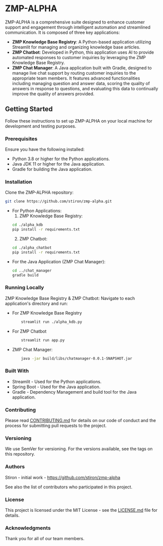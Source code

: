 # ZMP-ALPHA

ZMP-ALPHA is a comprehensive suite designed to enhance customer support and engagement through intelligent automation and streamlined communication. It is composed of three key applications:

- **ZMP Knowledge Base Registry**: A Python-based application utilizing Streamlit for managing and organizing knowledge base articles.
- **ZMP Chatbot**: Developed in Python, this application uses AI to provide automated responses to customer inquiries by leveraging the ZMP Knowledge Base Registry.
- **ZMP Chat Manager**: A Java application built with Gradle, designed to manage live chat support by routing customer inquiries to the appropriate team members. It features advanced functionalities including managing question and answer data, scoring the quality of answers in response to questions, and evaluating this data to continually improve the quality of answers provided.


## Getting Started

Follow these instructions to set up ZMP-ALPHA on your local machine for development and testing purposes.

### Prerequisites

Ensure you have the following installed:
- Python 3.8 or higher for the Python applications.
- Java JDK 11 or higher for the Java application.
- Gradle for building the Java application.

### Installation

Clone the ZMP-ALPHA repository:

```bash
git clone https://github.com/stiron/zmp-alpha.git
```

* For Python Applications:
    1. ZMP Knowledge Base Registry:
    ```bash
    cd ./alpha_kdb
    pip install -r requirements.txt
    ```
    2. ZMP Chatbot:
    ```bash
    cd ./alpha_chatbot
    pip install -r requirements.txt
    ```
* For the Java Application (ZMP Chat Manager):
    ```bash
    cd ../chat_manager
    gradle build
    ```

### Running Locally
ZMP Knowledge Base Registry & ZMP Chatbot:
Navigate to each application's directory and run:
* For ZMP Knowledge Base Registry
    ```bash
        streamlit run ./alpha_kdb.py 
    ```
* For ZMP Chatbot
    ```bash
        streamlit run app.py
    ```
* ZMP Chat Manager:
    ```bash
        java -jar build/libs/chatmanager-0.0.1-SNAPSHOT.jar
    ```

### Built With
* Streamlit - Used for the Python applications.
* Spring Boot - Used for the Java application.
* Gradle - Dependency Management and build tool for the Java application.

### Contributing
Please read [CONTRIBUTING.md](https://github.com/stiron/zmp-alpha/blob/main/CONTRIBUTING.md) for details on our code of conduct and the process for submitting pull requests to the project.

### Versioning
We use SemVer for versioning. For the versions available, see the tags on this repository.

### Authors
Stiron - initial work - https://github.com/stiron/zmp-alpha

See also the list of contributors who participated in this project.

### License
This project is licensed under the MIT License - see the [LICENSE.md](https://github.com/stiron/zmp-alpha/blob/main/LICENSE.md) file for details.

### Acknowledgments
Thank you for all of our team members. 

